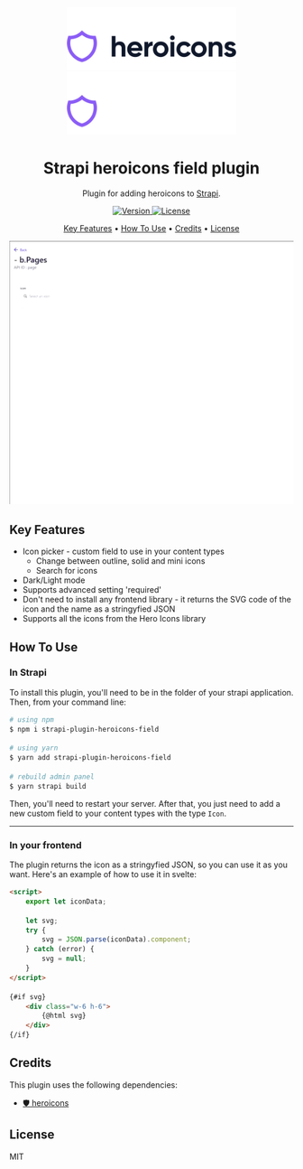 <p align="center">
  <a href="https://heroicons.com/#gh-light-mode-only" target="_blank">
    <img src="./.github/logo-light.svg" alt="Heroicons" width="300">
  </a>
  <a href="https://heroicons.com/#gh-dark-mode-only" target="_blank">
    <img src="./.github/logo-dark.svg" alt="Heroicons" width="300">
  </a>
</p>

<h1 align="center">
  Strapi heroicons field plugin
</h1>

<p align="center">Plugin for adding heroicons to <a href="https://strapi.io/" target="_blank">Strapi</a>.</p>

<p align="center">
  <a href="https://www.npmjs.com/package/strapi-plugin-heroicons-field">
    <img src="https://img.shields.io/npm/v/strapi-plugin-heroicons-field" alt="Version">
    <img src="https://img.shields.io/npm/l/strapi-plugin-heroicons-field
" alt="License">
  </a>
</p>

<p align="center">
  <a href="#key-features">Key Features</a> •
  <a href="#how-to-use">How To Use</a> •
  <a href="#credits">Credits</a> •
  <a href="#license">License</a>
</p>

![screenshot](./.github/screenshot.gif)

## Key Features

- Icon picker - custom field to use in your content types
  - Change between outline, solid and mini icons
  - Search for icons
- Dark/Light mode
- Supports advanced setting 'required'
- Don't need to install any frontend library - it returns the SVG code of the icon and the name as a stringyfied JSON
- Supports all the icons from the Hero Icons library

## How To Use

### In Strapi

To install this plugin, you'll need to be in the folder of your strapi application. Then, from your command line:

```bash
# using npm
$ npm i strapi-plugin-heroicons-field

# using yarn
$ yarn add strapi-plugin-heroicons-field

# rebuild admin panel
$ yarn strapi build
```

Then, you'll need to restart your server. After that, you just need to add a new custom field to your content types with the type `Icon`.

---

### In your frontend

The plugin returns the icon as a stringyfied JSON, so you can use it as you want. Here's an example of how to use it in svelte:

```html
<script>
	export let iconData;

	let svg;
	try {
		svg = JSON.parse(iconData).component;
	} catch (error) {
		svg = null;
	}
</script>

{#if svg}
	<div class="w-6 h-6">
		{@html svg}
	</div>
{/if}
```

## Credits

This plugin uses the following dependencies:

- [🛡 heroicons](https://github.com/tailwindlabs/heroicons)

## License

MIT
